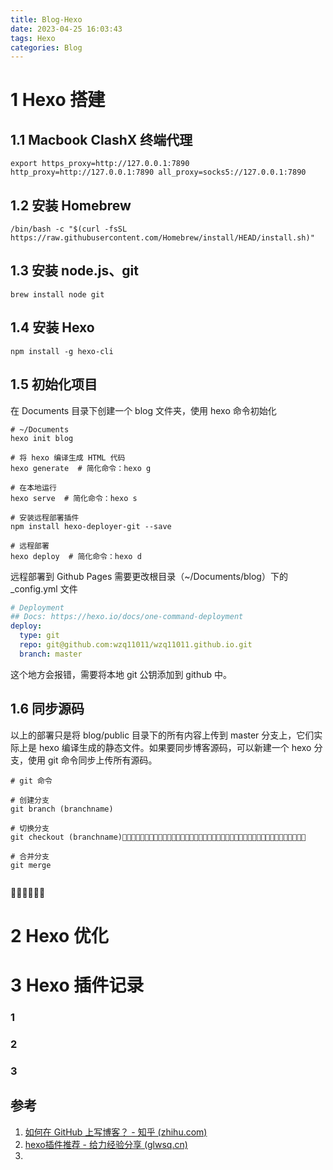 ```yaml
---
title: Blog-Hexo
date: 2023-04-25 16:03:43
tags: Hexo
categories: Blog
---
```




# 1 Hexo 搭建



## 1.1 Macbook ClashX 终端代理

```shell
export https_proxy=http://127.0.0.1:7890 http_proxy=http://127.0.0.1:7890 all_proxy=socks5://127.0.0.1:7890
```



## 1.2 安装 Homebrew

```shell
/bin/bash -c "$(curl -fsSL https://raw.githubusercontent.com/Homebrew/install/HEAD/install.sh)"
```



## 1.3 安装 node.js、git

```shell
brew install node git
```



## 1.4 安装 Hexo

```shell
npm install -g hexo-cli
```

## 1.5 初始化项目

在 Documents 目录下创建一个 blog 文件夹，使用 hexo 命令初始化

```shell
# ~/Documents
hexo init blog

# 将 hexo 编译生成 HTML 代码
hexo generate  # 简化命令：hexo g

# 在本地运行
hexo serve  # 简化命令：hexo s

# 安装远程部署插件
npm install hexo-deployer-git --save

# 远程部署
hexo deploy  # 简化命令：hexo d
```



远程部署到 Github Pages 需要更改根目录（~/Documents/blog）下的 _config.yml 文件

```yaml
# Deployment
## Docs: https://hexo.io/docs/one-command-deployment
deploy:
  type: git
  repo: git@github.com:wzq11011/wzq11011.github.io.git
  branch: master
```



这个地方会报错，需要将本地 git 公钥添加到 github 中。

## 1.6 同步源码

以上的部署只是将 blog/public 目录下的所有内容上传到 master 分支上，它们实际上是 hexo 编译生成的静态文件。如果要同步博客源码，可以新建一个 hexo 分支，使用 git 命令同步上传所有源码。

```shell
# git 命令

# 创建分支
git branch (branchname)

# 切换分支
git checkout (branchname)

# 合并分支
git merge


```







# 2 Hexo 优化





# 3 Hexo 插件记录



### 1





### 2







### 3





## 参考

1. [如何在 GitHub 上写博客？ - 知乎 (zhihu.com)](https://zhuanlan.zhihu.com/p/371995929)
2. [hexo插件推荐 - 给力经验分享 (glwsq.cn)](https://www.glwsq.cn/post/hexo-plugins/)
3. 
